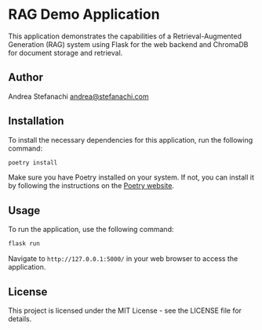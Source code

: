 # RAG Demo Application

This application demonstrates the capabilities of a Retrieval-Augmented Generation (RAG) system using Flask for the web backend and ChromaDB for document storage and retrieval.

## Author

Andrea Stefanachi <andrea@stefanachi.com>

## Installation

To install the necessary dependencies for this application, run the following command:

```bash
poetry install
```

Make sure you have Poetry installed on your system. If not, you can install it by following the instructions on the [Poetry website](https://python-poetry.org/docs/).

## Usage

To run the application, use the following command:

```bash
flask run
```

Navigate to `http://127.0.0.1:5000/` in your web browser to access the application.

## License

This project is licensed under the MIT License - see the LICENSE file for details.
